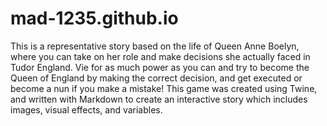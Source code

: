 # mad-1235.github.io

This is a representative story based on the life of Queen Anne Boelyn, where you can take on her role and make decisions she actually faced in Tudor England. Vie for as much power as you can and try to become the Queen of England by making the correct decision, and get executed or become a nun if you make a mistake! This game was created using Twine, and written with Markdown to create an interactive story which includes images, visual effects, and variables. 
